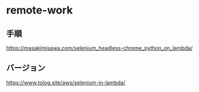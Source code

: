 # remote-work

## 手順
https://masakimisawa.com/selenium_headless-chrome_python_on_lambda/

## バージョン
https://www.tolog.site/aws/selenium-in-lambda/
